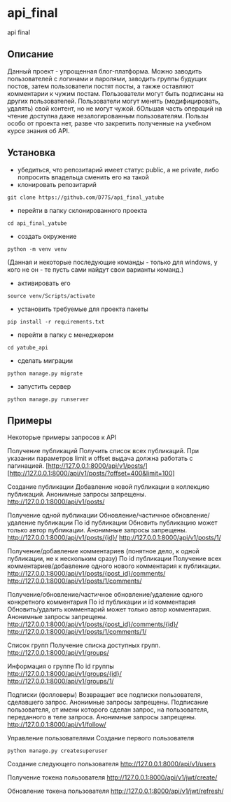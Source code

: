 # api_final
api final

## Описание
Данный проект - упрощенная блог-платформа. Можно заводить пользователей с логинами и паролями, заводить группы будущих постов, затем пользователи постят посты, а также оставляют комментарии к чужим постам. Пользователи могут быть подписаны на других пользователей. Пользователи могут менять (модифицировать, удалять) свой контент, но не могут чужой. бОльшая часть операций на чтение доступна даже незалогированным пользователям.
Пользы особо от проекта нет, разве что закрепить полученные на учебном курсе знания об API.

## Установка
- убедиться, что репозитарий имеет статус public, а не private, либо попросить владельца сменить его на такой
- клонировать репозитарий
```
git clone https://github.com/D77S/api_final_yatube
```
- перейти в папку склонированного проекта
```
cd api_final_yatube
```
- создать окружение
```
python -m venv venv
```
(Данная и некоторые последующие команды - только для windows, у кого не он - те пусть сами найдут свои варианты команд.)
- активировать его
```
source venv/Scripts/activate
```
- установить требуемые для проекта пакеты
```
pip install -r requirements.txt
```
- перейти в папку с менеджером
```
cd yatube_api
```
- сделать миграции
```
python manage.py migrate
```
- запустить сервер
```
python manage.py runserver
```

## Примеры
Некоторые примеры запросов к API

Получение публикаций
Получить список всех публикаций. При указании параметров limit и offset выдача должна работать с пагинацией.
[http://127.0.0.1:8000/api/v1/posts/]
[http://127.0.0.1:8000/api/v1/posts/?offset=400&limit=100]

Создание публикации
Добавление новой публикации в коллекцию публикаций. Анонимные запросы запрещены.
http://127.0.0.1:8000/api/v1/posts/

Получение одной публикации
Обновление/частичное обновление/удаление публикации
По id публикации
Обновить публикацию может только автор публикации. Анонимные запросы запрещены.
http://127.0.0.1:8000/api/v1/posts/{id}/
http://127.0.0.1:8000/api/v1/posts/1/

Получение/добавление комментариев (понятное дело, к одной публикации, не к нескольким сразу)
По id публикации
Получение всех комментариев/добавление одного нового комментария к публикации.
http://127.0.0.1:8000/api/v1/posts/{post_id}/comments/
http://127.0.0.1:8000/api/v1/posts/1/comments/

Получение/обновление/частичное обновление/удаление одного конкретного комментария
По id публикации и id комментария
Обновить/удалить комментарий может только автор комментария. Анонимные запросы запрещены.
http://127.0.0.1:8000/api/v1/posts/{post_id}/comments/{id}/
http://127.0.0.1:8000/api/v1/posts/1/comments/1/

Список групп
Получение списка доступных групп.
http://127.0.0.1:8000/api/v1/groups/

Информация о группе
По id группы
http://127.0.0.1:8000/api/v1/groups/{id}/
http://127.0.0.1:8000/api/v1/groups/1/

Подписки (фолловеры)
Возвращает все подписки пользователя, сделавшего запрос. Анонимные запросы запрещены.
Подписание пользователя, от имени которого сделан запрос, на пользователя, переданного в теле запроса. Анонимные запросы запрещены.
http://127.0.0.1:8000/api/v1/follow/

Управление пользователями
Создание первого пользователя
```
python manage.py createsuperuser
```

Создание следующего пользователя
http://127.0.0.1:8000/api/v1/users

Получение токена пользователя
http://127.0.0.1:8000/api/v1/jwt/create/

Обновление токена пользователя
http://127.0.0.1:8000/api/v1/jwt/refresh/
